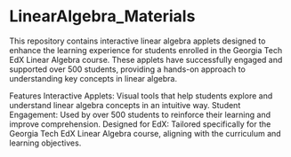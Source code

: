 # LinearAlgebra_Materials

This repository contains interactive linear algebra applets designed to enhance the learning experience for students enrolled in the Georgia Tech EdX Linear Algebra course. These applets have successfully engaged and supported over 500 students, providing a hands-on approach to understanding key concepts in linear algebra.

Features
Interactive Applets: Visual tools that help students explore and understand linear algebra concepts in an intuitive way.
Student Engagement: Used by over 500 students to reinforce their learning and improve comprehension.
Designed for EdX: Tailored specifically for the Georgia Tech EdX Linear Algebra course, aligning with the curriculum and learning objectives.
